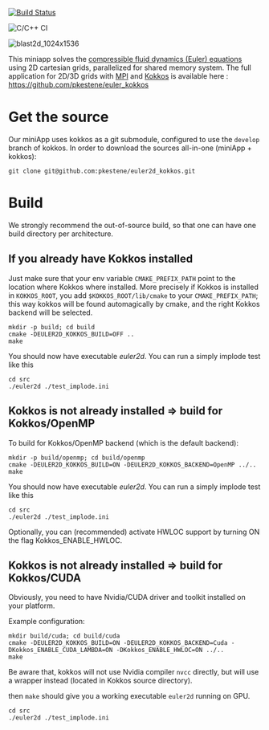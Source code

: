 [![Build Status](https://travis-ci.org/pkestene/euler2d_kokkos.svg?branch=master)](https://travis-ci.org/pkestene/euler2d_kokkos)

![C/C++ CI](https://github.com/pkestene/euler2d_kokkos/workflows/C/C++%20CI/badge.svg)

![blast2d_1024x1536](https://github.com/pkestene/euler2d_kokkos/blob/master/blast2d.gif)

This miniapp solves the [compressible fluid dynamics (Euler) equations](https://en.wikipedia.org/wiki/Euler_equations_(fluid_dynamics)) using 2D cartesian grids, parallelized for shared memory system. The full application for 2D/3D grids with [MPI](https://www.mpi-forum.org/) and [Kokkos](https://github.com/kokkos/kokkos) is available here : https://github.com/pkestene/euler_kokkos

# Get the source

Our miniApp uses kokkos as a git submodule, configured to use the `develop` branch of kokkos.
In order to download the sources all-in-one (miniApp + kokkos):

```shell
git clone git@github.com:pkestene/euler2d_kokkos.git
```

# Build

We strongly recommend the out-of-source build, so that one can have one build directory per architecture.

## If you already have Kokkos installed

Just make sure that your env variable `CMAKE_PREFIX_PATH` point to the location where Kokkos where installed. More precisely if Kokkos is installed in `KOKKOS_ROOT`, you add `$KOKKOS_ROOT/lib/cmake` to your `CMAKE_PREFIX_PATH`; this way kokkos will be found automagically by cmake, and the right Kokkos backend will be selected.

```shell
mkdir -p build; cd build
cmake -DEULER2D_KOKKOS_BUILD=OFF ..
make
```

You should now have executable *euler2d*. You can run a simply implode test like this
```shell
cd src
./euler2d ./test_implode.ini
```


## Kokkos is not already installed => build for Kokkos/OpenMP

To build for Kokkos/OpenMP backend (which is the default backend):
```shell
mkdir -p build/openmp; cd build/openmp
cmake -DEULER2D_KOKKOS_BUILD=ON -DEULER2D_KOKKOS_BACKEND=OpenMP ../..
make
```

You should now have executable *euler2d*. You can run a simply implode test like this
```shell
cd src
./euler2d ./test_implode.ini
```

Optionally, you can (recommended) activate HWLOC support by turning ON the flag Kokkos_ENABLE_HWLOC.


## Kokkos is not already installed => build for Kokkos/CUDA

Obviously, you need to have Nvidia/CUDA driver and toolkit installed on your platform.

Example configuration:
```shell
mkdir build/cuda; cd build/cuda
cmake -DEULER2D_KOKKOS_BUILD=ON -DEULER2D_KOKKOS_BACKEND=Cuda -DKokkos_ENABLE_CUDA_LAMBDA=ON -DKokkos_ENABLE_HWLOC=ON ../..
make
```

Be aware that, kokkos will not use Nvidia compiler `nvcc` directly, but will use a wrapper instead (located in Kokkos source directory).

then `make` should give you a working executable `euler2d` running on GPU.

```shell
cd src
./euler2d ./test_implode.ini
```
